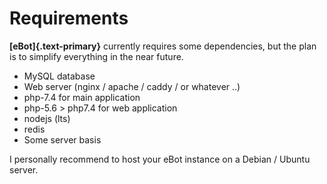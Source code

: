 # Requirements

**[eBot]{.text-primary}** currently requires some dependencies, but the plan is to simplify everything in the near future.

- MySQL database
- Web server (nginx / apache / caddy / or whatever ..)
- php-7.4 for main application
- php-5.6 > php7.4 for web application
- nodejs (lts)
- redis
- Some server basis

I personally recommend to host your eBot instance on a Debian / Ubuntu server.
